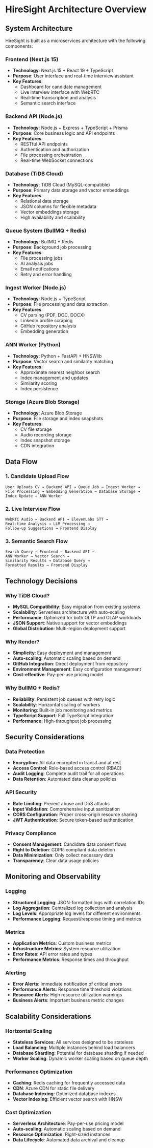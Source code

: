 # HireSight Architecture Overview

## System Architecture

HireSight is built as a microservices architecture with the following components:

### Frontend (Next.js 15)
- **Technology**: Next.js 15 + React 19 + TypeScript
- **Purpose**: User interface and real-time interview assistant
- **Key Features**:
  - Dashboard for candidate management
  - Live interview interface with WebRTC
  - Real-time transcription and analysis
  - Semantic search interface

### Backend API (Node.js)
- **Technology**: Node.js + Express + TypeScript + Prisma
- **Purpose**: Core business logic and API endpoints
- **Key Features**:
  - RESTful API endpoints
  - Authentication and authorization
  - File processing orchestration
  - Real-time WebSocket connections

### Database (TiDB Cloud)
- **Technology**: TiDB Cloud (MySQL-compatible)
- **Purpose**: Primary data storage and vector embeddings
- **Key Features**:
  - Relational data storage
  - JSON columns for flexible metadata
  - Vector embeddings storage
  - High availability and scalability

### Queue System (BullMQ + Redis)
- **Technology**: BullMQ + Redis
- **Purpose**: Background job processing
- **Key Features**:
  - File processing jobs
  - AI analysis jobs
  - Email notifications
  - Retry and error handling

### Ingest Worker (Node.js)
- **Technology**: Node.js + TypeScript
- **Purpose**: File processing and data extraction
- **Key Features**:
  - CV parsing (PDF, DOC, DOCX)
  - LinkedIn profile scraping
  - GitHub repository analysis
  - Embedding generation

### ANN Worker (Python)
- **Technology**: Python + FastAPI + HNSWlib
- **Purpose**: Vector search and similarity matching
- **Key Features**:
  - Approximate nearest neighbor search
  - Index management and updates
  - Similarity scoring
  - Index persistence

### Storage (Azure Blob Storage)
- **Technology**: Azure Blob Storage
- **Purpose**: File storage and index snapshots
- **Key Features**:
  - CV file storage
  - Audio recording storage
  - Index snapshot storage
  - CDN integration

## Data Flow

### 1. Candidate Upload Flow
```
User Uploads CV → Backend API → Queue Job → Ingest Worker → 
File Processing → Embedding Generation → Database Storage → 
Index Update → ANN Worker
```

### 2. Live Interview Flow
```
WebRTC Audio → Backend API → ElevenLabs STT → 
Real-time Analysis → LLM Processing → 
Follow-up Suggestions → Frontend Display
```

### 3. Semantic Search Flow
```
Search Query → Frontend → Backend API → 
ANN Worker → Vector Search → 
Similarity Results → Database Query → 
Formatted Results → Frontend Display
```

## Technology Decisions

### Why TiDB Cloud?
- **MySQL Compatibility**: Easy migration from existing systems
- **Scalability**: Serverless architecture with auto-scaling
- **Performance**: Optimized for both OLTP and OLAP workloads
- **JSON Support**: Native support for vector embeddings
- **Global Distribution**: Multi-region deployment support

### Why Render?
- **Simplicity**: Easy deployment and management
- **Auto-scaling**: Automatic scaling based on demand
- **GitHub Integration**: Direct deployment from repository
- **Environment Management**: Easy configuration management
- **Cost-effective**: Pay-per-use pricing model

### Why BullMQ + Redis?
- **Reliability**: Persistent job queues with retry logic
- **Scalability**: Horizontal scaling of workers
- **Monitoring**: Built-in job monitoring and metrics
- **TypeScript Support**: Full TypeScript integration
- **Performance**: High-throughput job processing

## Security Considerations

### Data Protection
- **Encryption**: All data encrypted in transit and at rest
- **Access Control**: Role-based access control (RBAC)
- **Audit Logging**: Complete audit trail for all operations
- **Data Retention**: Automated data cleanup policies

### API Security
- **Rate Limiting**: Prevent abuse and DoS attacks
- **Input Validation**: Comprehensive input sanitization
- **CORS Configuration**: Proper cross-origin resource sharing
- **JWT Authentication**: Secure token-based authentication

### Privacy Compliance
- **Consent Management**: Candidate data consent flows
- **Right to Deletion**: GDPR-compliant data deletion
- **Data Minimization**: Only collect necessary data
- **Transparency**: Clear data usage policies

## Monitoring and Observability

### Logging
- **Structured Logging**: JSON-formatted logs with correlation IDs
- **Log Aggregation**: Centralized log collection and analysis
- **Log Levels**: Appropriate log levels for different environments
- **Performance Logging**: Request/response timing and metrics

### Metrics
- **Application Metrics**: Custom business metrics
- **Infrastructure Metrics**: System resource utilization
- **Error Rates**: API error rates and types
- **Performance Metrics**: Response times and throughput

### Alerting
- **Error Alerts**: Immediate notification of critical errors
- **Performance Alerts**: Response time threshold violations
- **Resource Alerts**: High resource utilization warnings
- **Business Alerts**: Important business metric changes

## Scalability Considerations

### Horizontal Scaling
- **Stateless Services**: All services designed to be stateless
- **Load Balancing**: Multiple instances behind load balancers
- **Database Sharding**: Potential for database sharding if needed
- **Worker Scaling**: Dynamic worker scaling based on queue depth

### Performance Optimization
- **Caching**: Redis caching for frequently accessed data
- **CDN**: Azure CDN for static file delivery
- **Database Indexing**: Optimized database indexes
- **Vector Indexing**: Efficient vector search with HNSW

### Cost Optimization
- **Serverless Architecture**: Pay-per-use pricing model
- **Auto-scaling**: Automatic scaling based on demand
- **Resource Optimization**: Right-sized instances
- **Data Lifecycle**: Automated data archival and cleanup
